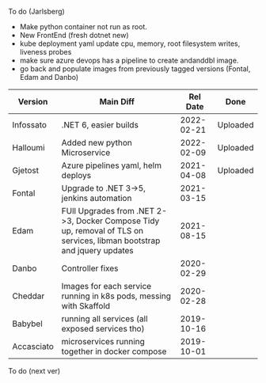 To do (Jarlsberg)
- Make python container not run as root. 
- New FrontEnd (fresh dotnet new)
- kube deployment yaml update cpu, memory, root filesystem writes, liveness probes
- make sure azure devops has a pipeline to create andanddbl image.
- go back and populate images from previously tagged versions (Fontal, Edam and Danbo)

|Version|Main Diff|Rel Date|Done
|--|--|--|--|
|Infossato|.NET 6, easier builds|2022-02-21|Uploaded
|Halloumi|Added new python Microservice|2022-02-09|Uploaded
|Gjetost|Azure pipelines yaml, helm deploys|2021-04-08|Uploaded
|Fontal|Upgrade to .NET 3->5, jenkins automation|2021-03-15||
|Edam|FUll Upgrades from .NET 2->3, Docker Compose Tidy up, removal of TLS on services, libman bootstrap and jquery updates|2021-08-15|
|Danbo|Controller fixes|2020-02-29|
|Cheddar|Images for each service running in k8s pods, messing with Skaffold|2020-02-28|
|Babybel|running all services (all exposed services tho)|2019-10-16|
|Accasciato|microservices running together in docker compose|2019-10-01|


To do (next ver)
